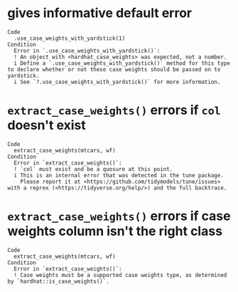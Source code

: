 # gives informative default error

    Code
      .use_case_weights_with_yardstick(1)
    Condition
      Error in `.use_case_weights_with_yardstick()`:
      ! An object with <hardhat_case_weights> was expected, not a number.
      i Define a `.use_case_weights_with_yardstick()` method for this type to declare whether or not these case weights should be passed on to yardstick.
      i See `?.use_case_weights_with_yardstick()` for more information.

# `extract_case_weights()` errors if `col` doesn't exist

    Code
      extract_case_weights(mtcars, wf)
    Condition
      Error in `extract_case_weights()`:
      ! `col` must exist and be a quosure at this point.
      i This is an internal error that was detected in the tune package.
        Please report it at <https://github.com/tidymodels/tune/issues> with a reprex (<https://tidyverse.org/help/>) and the full backtrace.

# `extract_case_weights()` errors if case weights column isn't the right class

    Code
      extract_case_weights(mtcars, wf)
    Condition
      Error in `extract_case_weights()`:
      ! Case weights must be a supported case weights type, as determined by `hardhat::is_case_weights()`.

